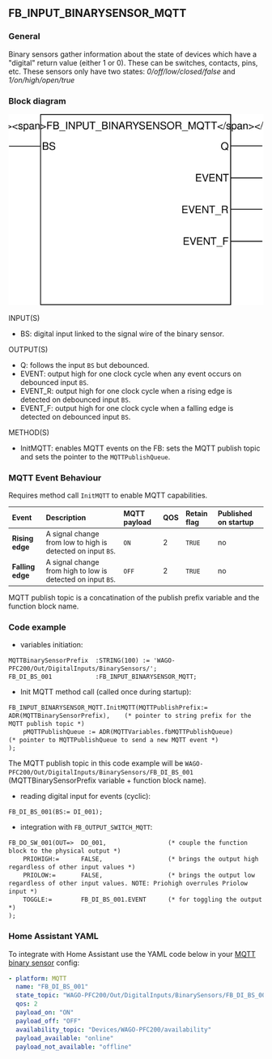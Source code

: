 ## FB_INPUT_BINARYSENSOR_MQTT

### __General__
Binary sensors gather information about the state of devices which have a "digital" return value (either 1 or 0). These can be switches, contacts, pins, etc. These sensors only have two states: *0/off/low/closed/false* and *1/on/high/open/true*

### __Block diagram__

![FB_INPUT_BINARYSENSOR_MQTT](../_img/FB_INPUT_BINARYSENSOR_MQTT.svg)

INPUT(S)
- BS: digital input linked to the signal wire of the binary sensor.

OUTPUT(S)
- Q: follows the input `BS` but debounced.
- EVENT: output high for one clock cycle when any event occurs on debounced input `BS`.
- EVENT_R: output high for one clock cycle when a rising edge is detected on debounced input `BS`.
- EVENT_F: output high for one clock cycle when a falling edge is detected on debounced input `BS`.

METHOD(S)
- InitMQTT: enables MQTT events on the FB: sets the MQTT publish topic and sets the pointer to the `MQTTPublishQueue`.

### __MQTT Event Behaviour__
Requires method call `InitMQTT` to enable MQTT capabilities.

| Event | Description | MQTT payload | QOS | Retain flag | Published on startup |
|:-------------|:------------------|:------------------|:------------------|:--------------------------|:--------------------------|
| **Rising edge** | A signal change from low to high is detected on input `BS`. | `ON` | 2 | `TRUE` | no
| **Falling edge** | A signal change from high to low is detected on input `BS`. | `OFF` | 2 | `TRUE` | no

MQTT publish topic is a concatination of the publish prefix variable and the function block name. 

### __Code example__

- variables initiation:
```
MQTTBinarySensorPrefix  :STRING(100) := 'WAGO-PFC200/Out/DigitalInputs/BinarySensors/';
FB_DI_BS_001            :FB_INPUT_BINARYSENSOR_MQTT;
```

- Init MQTT method call (called once during startup):
```
FB_INPUT_BINARYSENSOR_MQTT.InitMQTT(MQTTPublishPrefix:= ADR(MQTTBinarySensorPrefix),    (* pointer to string prefix for the MQTT publish topic *)
    pMQTTPublishQueue := ADR(MQTTVariables.fbMQTTPublishQueue)                          (* pointer to MQTTPublishQueue to send a new MQTT event *)
);
```
The MQTT publish topic in this code example will be `WAGO-PFC200/Out/DigitalInputs/BinarySensors/FB_DI_BS_001` (MQTTBinarySensorPrefix variable + function block name).


- reading digital input for events (cyclic):
```
FB_DI_BS_001(BS:= DI_001);
```

- integration with `FB_OUTPUT_SWITCH_MQTT`:
```
FB_DO_SW_001(OUT=>  DO_001,                 (* couple the function block to the physical output *)
    PRIOHIGH:=      FALSE,                  (* brings the output high regardless of other input values *)
    PRIOLOW:=       FALSE,                  (* brings the output low regardless of other input values. NOTE: Priohigh overrules Priolow input *)
    TOGGLE:=        FB_DI_BS_001.EVENT      (* for toggling the output *)	
);
```

### __Home Assistant YAML__
To integrate with Home Assistant use the YAML code below in your [MQTT binary sensor](https://www.home-assistant.io/components/binary_sensor.mqtt/) config:

```YAML
- platform: MQTT
  name: "FB_DI_BS_001"
  state_topic: "WAGO-PFC200/Out/DigitalInputs/BinarySensors/FB_DI_BS_001"
  qos: 2  
  payload_on: "ON"
  payload_off: "OFF"
  availability_topic: "Devices/WAGO-PFC200/availability"
  payload_available: "online"
  payload_not_available: "offline"
```